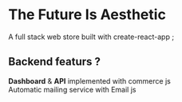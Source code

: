 # The Future Is Aesthetic
A full stack web store built with create-react-app ; 

## Backend featurs ?
__Dashboard__ & __API__ implemented with commerce js <br/>
Automatic mailing service with Email js 

